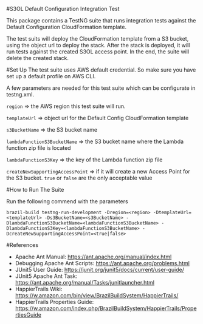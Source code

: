 #S3OL Default Configuration Integration Test

This package contains a TestNG suite that runs integration tests against the Default Configuration CloudFormation template.

The test suits will deploy the CloudFormation template from a S3 bucket, using the object url to deploy the stack.
After the stack is deployed, it will run tests against the created S3OL access point.
In the end, the suite will delete the created stack.

#Set Up
The test suite uses AWS default credential. So make sure you have set up a default profile on AWS CLI. 

A few parameters are needed for this test suite which can be configurate in testng.xml.

`region` => the AWS region this test suite will run. 

`templateUrl` => object url for the Default Config CloudFormation template

`s3BucketName` => the S3 bucket name 

`lambdaFunctionS3BucketName` => the S3 bucket name where the Lambda function zip file is located

`lambdaFunctionS3Key` => the key of the Lambda function zip file

`createNewSupportingAccessPoint` => if it will create a new Access Point for the S3 bucket. `true` or `false` are the only
acceptable value 

#How to Run The Suite

Run the following commend with the parameters

```shell
brazil-build testng-run-development -Dregion=<region> -DtemplateUrl=<templateUrl> -Ds3BucketName=<s3BucketName> -DlambdaFunctionS3BucketName=<lambdaFunctionS3BucketName> -DlambdaFunctionS3Key=<lambdaFunctionS3BucketName> -DcreateNewSupportingAccessPoint=<true|false> 
```

#References
* Apache Ant Manual: https://ant.apache.org/manual/index.html
* Debugging Apache Ant Scripts: https://ant.apache.org/problems.html
* JUnit5 User Guide: https://junit.org/junit5/docs/current/user-guide/
* JUnit5 Apache Ant Task: https://ant.apache.org/manual/Tasks/junitlauncher.html
* HappierTrails Wiki: https://w.amazon.com/bin/view/BrazilBuildSystem/HappierTrails/
* HappierTrails Properties Guide: https://w.amazon.com/index.php/BrazilBuildSystem/HappierTrails/PropertiesGuide
